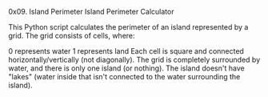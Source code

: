 0x09. Island Perimeter
Island Perimeter Calculator

This Python script calculates the perimeter of an island represented by a grid. The grid consists of cells, where:

0 represents water
1 represents land
Each cell is square and connected horizontally/vertically (not diagonally). The grid is completely surrounded by water, and there is only one island (or nothing). The island doesn't have "lakes" (water inside that isn't connected to the water surrounding the island).
